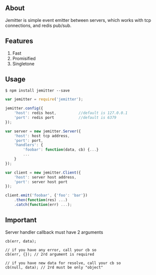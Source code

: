 ## About
Jemitter is simple event emitter between servers, which works with tcp connections, and redis pub/sub.

## Features
1. Fast
2. Promisified
3. Singletone

## Usage
```
$ npm install jemitter --save
```
```js
var jemitter = require('jemitter');

jemitter.config({
    'host': redis host,          //default is 127.0.0.1
    'port': redis port           //default is 6379
});

var server = new jemitter.Server({
    'host': host tcp address,
    'port': port,
    'handlers': {
        'foobar': function(data, cb) {...}
        ...
    }
});

var client = new jemitter.Client({
    'host': server host address,
    'port': server host port
});

client.emit('foobar', {'foo': 'bar'})
    .then(function(res) ...)
    .catch(function(err) ...);
```
## Important
Server handler callback must have 2 arguments
``` 
cb(err, data);

// if you have any error, call your cb so
cb(err, {}); // 2rd argument is required

// if you have new data for resolve, call your cb so
cb(null, data); // 2rd must be only "object"
